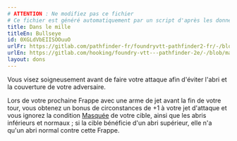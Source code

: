 ```yaml
---
# ATTENTION : Ne modifiez pas ce fichier
# Ce fichier est généré automatiquement par un script d'après les données du module Foundry VTT officiel et de sa traduction
title: Dans le mille
titleEn: Bullseye
id: 0XGLdVbEIISOOuuO
urlFr: https://gitlab.com/pathfinder-fr/foundryvtt-pathfinder2-fr/-/blob/master/data/feats/0XGLdVbEIISOOuuO.htm
urlEn: https://gitlab.com/hooking/foundry-vtt---pathfinder-2e/-/blob/master/packs/data/feats.db/bullseye.json
layout: dons
---
```

Vous visez soigneusement avant de faire votre attaque afin d'éviter l'abri et la couverture de votre adversaire.

Lors de votre prochaine Frappe avec une arme de jet avant la fin de votre tour, vous obtenez un bonus de circonstances de +1 à votre jet d'attaque et vous ignorez la condition [Masquée](../conditions/masqué.html) de votre cible, ainsi que les abris inférieurs et normaux ; si la cible bénéficie d'un abri supérieur, elle n'a qu'un abri normal contre cette Frappe.
